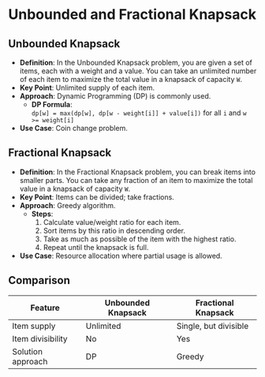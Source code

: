 # Unbounded and Fractional Knapsack

## Unbounded Knapsack

- **Definition**: In the Unbounded Knapsack problem, you are given a set of items, each with a weight and a value. You can take an unlimited number of each item to maximize the total value in a knapsack of capacity `W`.
- **Key Point**: Unlimited supply of each item.
- **Approach**: Dynamic Programming (DP) is commonly used.
    - **DP Formula**:  
      `dp[w] = max(dp[w], dp[w - weight[i]] + value[i])` for all `i` and `w >= weight[i]`
- **Use Case**: Coin change problem.

## Fractional Knapsack

- **Definition**: In the Fractional Knapsack problem, you can break items into smaller parts. You can take any fraction of an item to maximize the total value in a knapsack of capacity `W`.
- **Key Point**: Items can be divided; take fractions.
- **Approach**: Greedy algorithm.
    - **Steps**:
        1. Calculate value/weight ratio for each item.
        2. Sort items by this ratio in descending order.
        3. Take as much as possible of the item with the highest ratio.
        4. Repeat until the knapsack is full.
- **Use Case**: Resource allocation where partial usage is allowed.

## Comparison

| Feature                | Unbounded Knapsack | Fractional Knapsack |
|------------------------|-------------------|--------------------|
| Item supply            | Unlimited         | Single, but divisible |
| Item divisibility      | No                | Yes                |
| Solution approach      | DP                | Greedy             |
